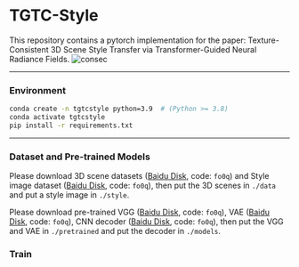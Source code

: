 # TGTC-Style
This repository contains a pytorch implementation for the paper: Texture-Consistent 3D Scene Style Transfer via Transformer-Guided Neural Radiance Fields.
![consec](https://github.com/user-attachments/assets/aef659dc-3beb-49f0-90a9-2a5d6bfde95b)

---
### Environment

```bash
conda create -n tgtcstyle python=3.9  # (Python >= 3.8)
conda activate tgtcstyle
pip install -r requirements.txt
```
---
### Dataset and Pre-trained Models
Please download 3D scene datasets ([Baidu Disk](https://pan.baidu.com/s/1X_uXxgyO-mslnCTn4ioyNQ), code: `fo0q`) and Style image dataset ([Baidu Disk](https://pan.baidu.com/s/1X_uXxgyO-mslnCTn4ioyNQ), code: `fo0q`), then put the 3D scenes in `./data` and put a style image in `./style`.

Please download pre-trained VGG ([Baidu Disk](https://pan.baidu.com/s/1X_uXxgyO-mslnCTn4ioyNQ), code: `fo0q`), VAE ([Baidu Disk](https://pan.baidu.com/s/1X_uXxgyO-mslnCTn4ioyNQ), code: `fo0q`), CNN decoder ([Baidu Disk](https://pan.baidu.com/s/1X_uXxgyO-mslnCTn4ioyNQ), code: `fo0q`), then put the VGG and VAE in `./pretrained` and put the decoder in `./models`.

### Train
